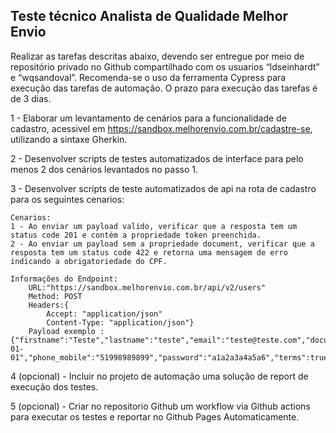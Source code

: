 ## Teste técnico Analista de Qualidade Melhor Envio

Realizar as tarefas descritas abaixo, devendo ser entregue por meio de repositório privado no Github compartilhado com os usuarios “ldseinhardt” e “wqsandoval”.
Recomenda-se o uso da ferramenta Cypress para execução das tarefas de automação.
O prazo para execução das tarefas é de 3 dias.


1 - Elaborar um levantamento de cenários para a funcionalidade de cadastro, acessivel em https://sandbox.melhorenvio.com.br/cadastre-se, utilizando a sintaxe Gherkin.
	
2 - Desenvolver scripts de testes automatizados de interface para pelo menos 2 dos cenários levantados no passo 1. 

3 - Desenvolver scripts de teste automatizados de api na rota de cadastro para os seguintes cenarios:
	 	
 	Cenarios:
 	1 - Ao enviar um payload valido, verificar que a resposta tem um status code 201 e contém a propriedade token preenchida.
  	2 - Ao enviar um payload sem a propriedade document, verificar que a resposta tem um status code 422 e retorna uma mensagem de erro indicando a obrigatoriedade do CPF.
	
	Informações do Endpoint:
		URL:"https://sandbox.melhorenvio.com.br/api/v2/users"
		Method: POST
		Headers:{
			Accept: "application/json"
			Content-Type: "application/json"}
		Payload exemplo :{"firstname":"Teste","lastname":"teste","email":"teste@teste.com","document":"71172405042","birthdate":"1990-01-01","phone_mobile":"51998989899","password":"a1a2a3a4a5a6","terms":true}
	 
4 (opcional) - Incluir no projeto de automação uma solução de report de execução dos testes. 

5 (opcional) - Criar no repositorio Github um workflow via Github actions para executar os testes e reportar no Github Pages Automaticamente.
